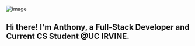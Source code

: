 ![image](https://github.com/user-attachments/assets/7d1a146c-5826-451b-b7c8-aebfb1eadf27)

## Hi there! I'm Anthony, a Full-Stack Developer and Current CS Student @UC IRVINE.

<!--
**anthonyn54535/anthonyn54535** is a ✨ _special_ ✨ repository because its `README.md` (this file) appears on your GitHub profile.

Here are some ideas to get you started:

- 🔭 I’m currently working on ...
- 🌱 I’m currently learning ...
- 👯 I’m looking to collaborate on ...
- 🤔 I’m looking for help with ...
- 💬 Ask me about ...
- 📫 How to reach me: ...
- 😄 Pronouns: ...
- ⚡ Fun fact: ...
-->
